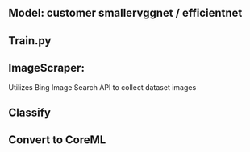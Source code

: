 ## Model: customer smallervggnet / efficientnet

## Train.py

## ImageScraper:
Utilizes Bing Image Search API to collect dataset images

## Classify

## Convert to CoreML
